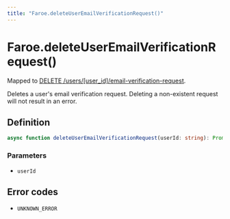 ```yaml
---
title: "Faroe.deleteUserEmailVerificationRequest()"
---
```


# Faroe.deleteUserEmailVerificationRequest()

Mapped to [DELETE /users/\[user_id\]/email-verification-request](/api-reference/rest/endpoints/delete_users_userid_email-verification-request).

Deletes a user's email verification request. Deleting a non-existent request will not result in an error.

## Definition

```ts
async function deleteUserEmailVerificationRequest(userId: string): Promise<void>
```

### Parameters

- `userId`

## Error codes

- `UNKNOWN_ERROR`
